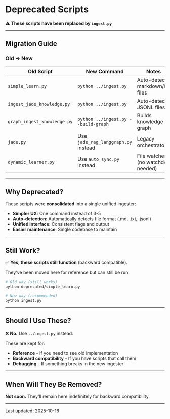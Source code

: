 # Deprecated Scripts

⚠️ **These scripts have been replaced by `ingest.py`**

---

## Migration Guide

### Old → New

| Old Script | New Command | Notes |
|------------|-------------|-------|
| `simple_learn.py` | `python ../ingest.py` | Auto-detects markdown/txt files |
| `ingest_jade_knowledge.py` | `python ../ingest.py` | Auto-detects JSONL files |
| `graph_ingest_knowledge.py` | `python ../ingest.py --build-graph` | Builds knowledge graph |
| `jade.py` | Use `jade_rag_langgraph.py` instead | Legacy orchestrator |
| `dynamic_learner.py` | Use `auto_sync.py` instead | File watcher (no watchdog needed) |

---

## Why Deprecated?

These scripts were **consolidated** into a single unified ingester:
- **Simpler UX**: One command instead of 3-5
- **Auto-detection**: Automatically detects file format (.md, .txt, .jsonl)
- **Unified interface**: Consistent flags and output
- **Easier maintenance**: Single codebase to maintain

---

## Still Work?

✅ **Yes, these scripts still function** (backward compatible).

They've been moved here for reference but can still be run:

```bash
# Old way (still works)
python deprecated/simple_learn.py

# New way (recommended)
python ingest.py
```

---

## Should I Use These?

❌ **No.** Use `../ingest.py` instead.

These are kept for:
- **Reference** - If you need to see old implementation
- **Backward compatibility** - If you have scripts that call them
- **Debugging** - If something breaks in the new ingester

---

## When Will They Be Removed?

**Not soon.** They'll remain here indefinitely for backward compatibility.

---

Last updated: 2025-10-16
